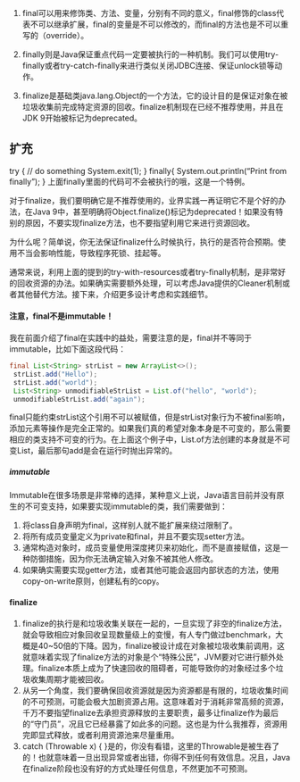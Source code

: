 1. final可以用来修饰类、方法、变量，分别有不同的意义，final修饰的class代表不可以继承扩展，final的变量是不可以修改的，而final的方法也是不可以重写的（override）。

2. finally则是Java保证重点代码一定要被执行的一种机制。我们可以使用try-finally或者try-catch-finally来进行类似关闭JDBC连接、保证unlock锁等动作。

3. finalize是基础类java.lang.Object的一个方法，它的设计目的是保证对象在被垃圾收集前完成特定资源的回收。finalize机制现在已经不推荐使用，并且在JDK 9开始被标记为deprecated。

## 扩充
try {
  // do something
  System.exit(1);
} finally{
  System.out.println(“Print from finally”);
}
上面finally里面的代码可不会被执行的哦，这是一个特例。

对于finalize，我们要明确它是不推荐使用的，业界实践一再证明它不是个好的办法，在Java 9中，甚至明确将Object.finalize()标记为deprecated！如果没有特别的原因，不要实现finalize方法，也不要指望利用它来进行资源回收。

为什么呢？简单说，你无法保证finalize什么时候执行，执行的是否符合预期。使用不当会影响性能，导致程序死锁、挂起等。

通常来说，利用上面的提到的try-with-resources或者try-finally机制，是非常好的回收资源的办法。如果确实需要额外处理，可以考虑Java提供的Cleaner机制或者其他替代方法。接下来，介绍更多设计考虑和实践细节。

#### 注意，final不是immutable！
我在前面介绍了final在实践中的益处，需要注意的是，final并不等同于immutable，比如下面这段代码：

```java
final List<String> strList = new ArrayList<>();
 strList.add("Hello");
 strList.add("world");  
 List<String> unmodifiableStrList = List.of("hello", "world");
 unmodifiableStrList.add("again");
 ```

final只能约束strList这个引用不可以被赋值，但是strList对象行为不被final影响，添加元素等操作是完全正常的。如果我们真的希望对象本身是不可变的，那么需要相应的类支持不可变的行为。在上面这个例子中，List.of方法创建的本身就是不可变List，最后那句add是会在运行时抛出异常的。

##### immutable
Immutable在很多场景是非常棒的选择，某种意义上说，Java语言目前并没有原生的不可变支持，如果要实现immutable的类，我们需要做到：
1. 将class自身声明为final，这样别人就不能扩展来绕过限制了。
2. 将所有成员变量定义为private和final，并且不要实现setter方法。
3. 通常构造对象时，成员变量使用深度拷贝来初始化，而不是直接赋值，这是一种防御措施，因为你无法确定输入对象不被其他人修改。
4. 如果确实需要实现getter方法，或者其他可能会返回内部状态的方法，使用copy-on-write原则，创建私有的copy。

#### finalize
1. finalize的执行是和垃圾收集关联在一起的，一旦实现了非空的finalize方法，就会导致相应对象回收呈现数量级上的变慢，有人专门做过benchmark，大概是40~50倍的下降。因为，finalize被设计成在对象被垃圾收集前调用，这就意味着实现了finalize方法的对象是个“特殊公民”，JVM要对它进行额外处理。finalize本质上成为了快速回收的阻碍者，可能导致你的对象经过多个垃圾收集周期才能被回收。
2. 从另一个角度，我们要确保回收资源就是因为资源都是有限的，垃圾收集时间的不可预测，可能会极大加剧资源占用。这意味着对于消耗非常高频的资源，千万不要指望finalize去承担资源释放的主要职责，最多让finalize作为最后的“守门员”，况且它已经暴露了如此多的问题。这也是为什么我推荐，资源用完即显式释放，或者利用资源池来尽量重用。
3. catch (Throwable x) { }是的，你没有看错，这里的Throwable是被生吞了的！也就意味着一旦出现异常或者出错，你得不到任何有效信息。况且，Java在finalize阶段也没有好的方式处理任何信息，不然更加不可预测。
